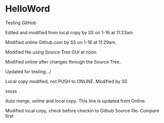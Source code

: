 # HelloWord
Testing GitHub 


Edited and modified from local copy by SS on 1-16 at 11:23am

Modified online Github.com by SS on 1-16 at 11:29am.


Modified file using Source Tree GUI at noon

Modified online after changes through the Source Tree.

Updated for testing.../

Local copy modified, not PUSH to ONLINE. Modified by SS

sssss


Auto merge, online and local copy. This line is updated from Online.


Modified local copy, check before checkin to Github Source file. Compare first